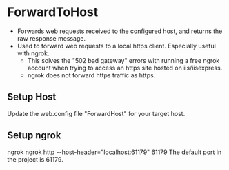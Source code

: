# ForwardToHost

* Forwards web requests received to the configured host, and returns the raw response message.
* Used to forward web requests to a local https client.  Especially useful with ngrok.
  * This solves the "502 bad gateway" errors with running a free ngrok account when trying to access an https site hosted on iis/iisexpress.
   * ngrok does not forward https traffic as https.

## Setup Host
Update the web.config file "ForwardHost" for your target host.

## Setup ngrok
ngrok ngrok http --host-header="localhost:61179" 61179
The default port in the project is 61179.



